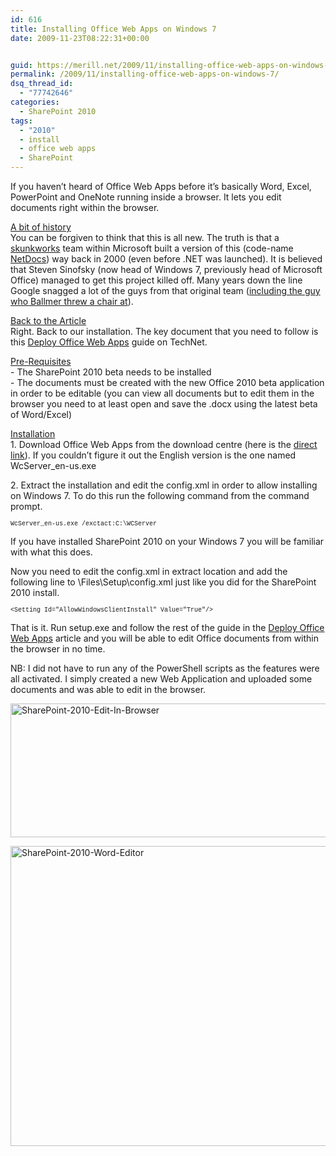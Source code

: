 ```yaml
---
id: 616
title: Installing Office Web Apps on Windows 7
date: 2009-11-23T08:22:31+00:00


guid: https://merill.net/2009/11/installing-office-web-apps-on-windows-7/
permalink: /2009/11/installing-office-web-apps-on-windows-7/
dsq_thread_id:
  - "77742646"
categories:
  - SharePoint 2010
tags:
  - "2010"
  - install
  - office web apps
  - SharePoint
---
```

<p>If you haven’t heard of Office Web Apps before it’s basically Word, Excel, PowerPoint and OneNote running inside a browser. It lets you edit documents right within the browser. </p>  <p><u>A bit of history     <br /></u>You can be forgiven to think that this is all new. The truth is that a <a href="http://en.wikipedia.org/wiki/Skunkworks_project">skunkworks</a> team within Microsoft built a version of this (code-name <a href="http://www.zdnet.com.au/news/business/soa/Netdocs-Microsoft-s-Net-poster-child-/0,139023166,120107888,00.htm?omnRef=http://www.google.com.au/search?rlz=1C1GGLS_enAU334AU334&amp;sourceid=chrome&amp;ie=UTF-8&amp;q=net%20docs">NetDocs</a>) way back in 2000 (even before .NET was launched). It is believed that Steven Sinofsky (now head of Windows 7, previously head of Microsoft Office) managed to get this project killed off. Many years down the line Google snagged a lot of the guys from that original team (<a href="http://en.wikipedia.org/wiki/Mark_Lucovsky">including the guy who Ballmer threw a chair at</a>). </p>  <p><u>Back to the Article     <br /></u>Right. Back to our installation. The key document that you need to follow is this <a href="http://technet.microsoft.com/en-us/library/ee695758(office.14).aspx">Deploy Office Web Apps</a> guide on TechNet.</p>  <p><u>Pre-Requisites     <br /></u>- The SharePoint 2010 beta needs to be installed    <br />- The documents must be created with the new Office 2010 beta application in order to be editable (you can view all documents but to edit them in the browser you need to at least open and save the .docx using the latest beta of Word/Excel)</p>  <p><u>Installation     <br /></u>1. Download Office Web Apps from the download centre (here is the <a href="http://www.microsoft.com/downloads/details.aspx?FamilyID=27d81b1c-18ae-4983-8e1c-224bb747eb99&amp;displaylang=en">direct link</a>). If you couldn’t figure it out the English version is the one named WcServer_en-us.exe </p>  <p>2. Extract the installation and edit the config.xml in order to allow installing on Windows 7. To do this run the following command from the command prompt.</p>  <p><font size="1" face="Courier New">WcServer_en-us.exe /exctact:C:\WCServer</font></p>  <p>If you have installed SharePoint 2010 on your Windows 7 you will be familiar with what this does.</p>  <p>Now you need to edit the config.xml in extract location and add the following line to \Files\Setup\config.xml just like you did for the SharePoint 2010 install.</p>  <p><font size="1" face="Courier New">&lt;Setting Id=&quot;AllowWindowsClientInstall&quot; Value=&quot;True&quot;/&gt;</font></p>  <p>That is it. Run setup.exe and follow the rest of the guide in the <a href="http://technet.microsoft.com/en-us/library/ee695758(office.14).aspx">Deploy Office Web Apps</a> article and you will be able to edit Office documents from within the browser in no time.</p>  <p>NB: I did not have to run any of the PowerShell scripts as the features were all activated. I simply created a new Web Application and uploaded some documents and was able to edit in the browser.</p>  <p><a href="https://merill.net/wp-content/uploads/2009/11/SharePoint2010EditInBrowser.png"><img style="border-bottom: 0px; border-left: 0px; display: inline; border-top: 0px; border-right: 0px" title="SharePoint-2010-Edit-In-Browser" border="0" alt="SharePoint-2010-Edit-In-Browser" src="https://merill.net/wp-content/uploads/2009/11/SharePoint2010EditInBrowser_thumb.png" width="574" height="214" /></a> </p>  <p><a href="https://merill.net/wp-content/uploads/2009/11/SharePoint2010WordEditor.png"><img style="border-bottom: 0px; border-left: 0px; display: inline; border-top: 0px; border-right: 0px" title="SharePoint-2010-Word-Editor" border="0" alt="SharePoint-2010-Word-Editor" src="https://merill.net/wp-content/uploads/2009/11/SharePoint2010WordEditor_thumb.png" width="626" height="480" /></a></p>